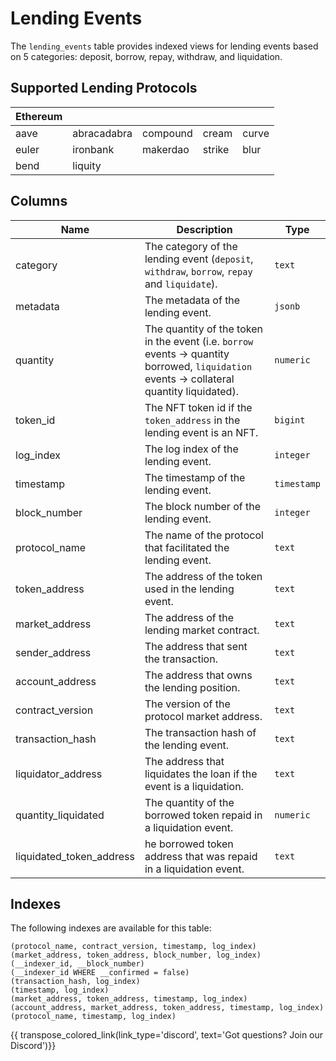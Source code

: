 # Lending Events

The `lending_events` table provides indexed views for lending events based on 5 categories: deposit, borrow, repay, withdraw, and liquidation.

## Supported Lending Protocols
| Ethereum | | | | |
| --------- | --------- | --------- | --------- | --------- |
| aave | abracadabra | compound | cream | curve |
| euler | ironbank | makerdao | strike | blur |
| bend | liquity |  |  |  |

## Columns
| Name                | Description                                                                 | Type        |
| --------- | --------- | --------------------------------------------------------------------------- |
| category | The category of the lending event (`deposit`, `withdraw`, `borrow`, `repay` and `liquidate`). | `text` |
| metadata | The metadata of the lending event. | `jsonb` |
| quantity | The quantity of the token in the event (i.e. `borrow` events -> quantity borrowed, `liquidation` events -> collateral quantity liquidated). | `numeric` |
| token_id | The NFT token id if the `token_address` in the lending event is an NFT. | `bigint` |
| log_index | The log index of the lending event. | `integer` |
| timestamp | The timestamp of the lending event. | `timestamp` |
| block_number | The block number of the lending event. | `integer` |
| protocol_name | The name of the protocol that facilitated the lending event. | `text` |
| token_address | The address of the token used in the lending event. | `text` |
| market_address | The address of the lending market contract. | `text` |
| sender_address | The address that sent the transaction. | `text` |
| account_address | The address that owns the lending position. | `text` |
| contract_version | The version of the protocol market address. | `text` |
| transaction_hash | The transaction hash of the lending event. | `text` |
| liquidator_address | The address that liquidates the loan if the event is a liquidation. | `text` |
| quantity_liquidated | The quantity of the borrowed token repaid in a liquidation event. | `numeric` |
| liquidated_token_address | he borrowed token address that was repaid in a liquidation event. | `text` |

## Indexes
The following indexes are available for this table:

```
(protocol_name, contract_version, timestamp, log_index)
(market_address, token_address, block_number, log_index)
(__indexer_id, __block_number)
(__indexer_id WHERE __confirmed = false)
(transaction_hash, log_index)
(timestamp, log_index)
(market_address, token_address, timestamp, log_index)
(account_address, market_address, token_address, timestamp, log_index)
(protocol_name, timestamp, log_index)
```

{{ transpose_colored_link(link_type='discord', text='Got questions?  Join our Discord')}}